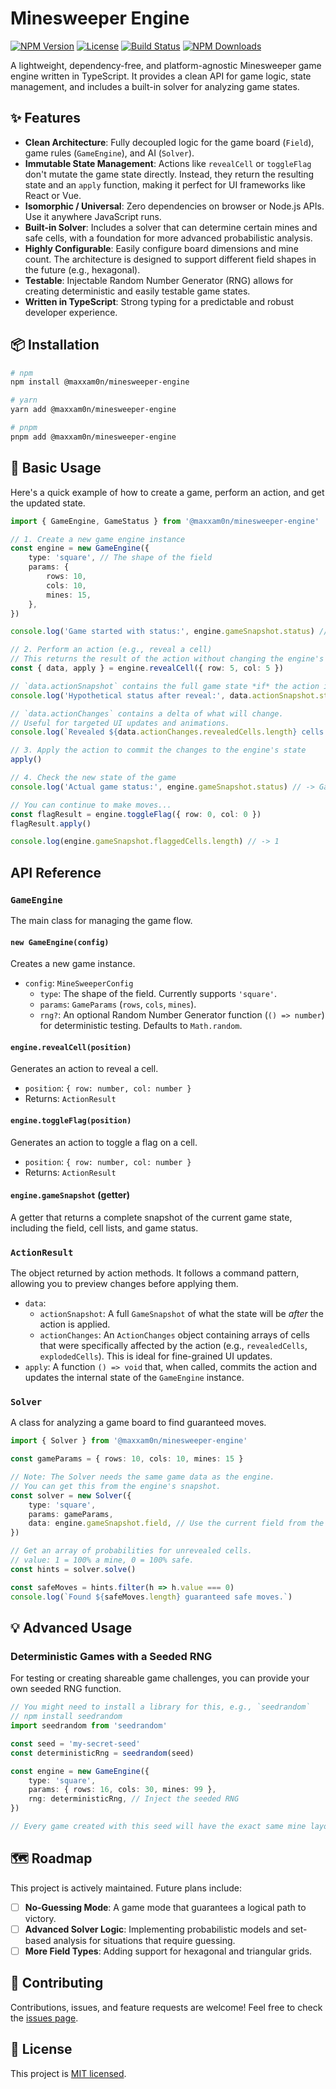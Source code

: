 # Minesweeper Engine

[![NPM Version](https://img.shields.io/npm/v/@maxxam0n/minesweeper-engine.svg)](https://www.npmjs.com/package/@maxxam0n/minesweeper-engine)
[![License](https://img.shields.io/npm/l/@maxxam0n/minesweeper-engine.svg)](https://github.com/maxxam0n/minesweeper-engine/blob/main/LICENSE)
[![Build Status](https://github.com/maxxam0n/minesweeper-engine/actions/workflows/ci.yml/badge.svg)](https://github.com/maxxam0n/minesweeper-engine/actions)
[![NPM Downloads](https://img.shields.io/npm/dt/@maxxam0n/minesweeper-engine.svg)](https://www.npmjs.com/package/@maxxam0n/minesweeper-engine)

A lightweight, dependency-free, and platform-agnostic Minesweeper game engine written in TypeScript. It provides a clean API for game logic, state management, and includes a built-in solver for analyzing game states.

## ✨ Features

-  **Clean Architecture**: Fully decoupled logic for the game board (`Field`), game rules (`GameEngine`), and AI (`Solver`).
-  **Immutable State Management**: Actions like `revealCell` or `toggleFlag` don't mutate the game state directly. Instead, they return the resulting state and an `apply` function, making it perfect for UI frameworks like React or Vue.
-  **Isomorphic / Universal**: Zero dependencies on browser or Node.js APIs. Use it anywhere JavaScript runs.
-  **Built-in Solver**: Includes a solver that can determine certain mines and safe cells, with a foundation for more advanced probabilistic analysis.
-  **Highly Configurable**: Easily configure board dimensions and mine count. The architecture is designed to support different field shapes in the future (e.g., hexagonal).
-  **Testable**: Injectable Random Number Generator (RNG) allows for creating deterministic and easily testable game states.
-  **Written in TypeScript**: Strong typing for a predictable and robust developer experience.

## 📦 Installation

```bash
# npm
npm install @maxxam0n/minesweeper-engine

# yarn
yarn add @maxxam0n/minesweeper-engine

# pnpm
pnpm add @maxxam0n/minesweeper-engine
```

## 🚀 Basic Usage

Here's a quick example of how to create a game, perform an action, and get the updated state.

```typescript
import { GameEngine, GameStatus } from '@maxxam0n/minesweeper-engine'

// 1. Create a new game engine instance
const engine = new GameEngine({
	type: 'square', // The shape of the field
	params: {
		rows: 10,
		cols: 10,
		mines: 15,
	},
})

console.log('Game started with status:', engine.gameSnapshot.status) // -> GameStatus.Idle

// 2. Perform an action (e.g., reveal a cell)
// This returns the result of the action without changing the engine's state yet.
const { data, apply } = engine.revealCell({ row: 5, col: 5 })

// `data.actionSnapshot` contains the full game state *if* the action is applied.
console.log('Hypothetical status after reveal:', data.actionSnapshot.status) // -> GameStatus.Playing

// `data.actionChanges` contains a delta of what will change.
// Useful for targeted UI updates and animations.
console.log(`Revealed ${data.actionChanges.revealedCells.length} cells.`)

// 3. Apply the action to commit the changes to the engine's state
apply()

// 4. Check the new state of the game
console.log('Actual game status:', engine.gameSnapshot.status) // -> GameStatus.Playing

// You can continue to make moves...
const flagResult = engine.toggleFlag({ row: 0, col: 0 })
flagResult.apply()

console.log(engine.gameSnapshot.flaggedCells.length) // -> 1
```

## API Reference

### `GameEngine`

The main class for managing the game flow.

#### `new GameEngine(config)`

Creates a new game instance.

-  `config`: `MineSweeperConfig`
   -  `type`: The shape of the field. Currently supports `'square'`.
   -  `params`: `GameParams` (`rows`, `cols`, `mines`).
   -  `rng?`: An optional Random Number Generator function (`() => number`) for deterministic testing. Defaults to `Math.random`.

#### `engine.revealCell(position)`

Generates an action to reveal a cell.

-  `position`: `{ row: number, col: number }`
-  Returns: `ActionResult`

#### `engine.toggleFlag(position)`

Generates an action to toggle a flag on a cell.

-  `position`: `{ row: number, col: number }`
-  Returns: `ActionResult`

#### `engine.gameSnapshot` (getter)

A getter that returns a complete snapshot of the current game state, including the field, cell lists, and game status.

### `ActionResult`

The object returned by action methods. It follows a command pattern, allowing you to preview changes before applying them.

-  `data`:
   -  `actionSnapshot`: A full `GameSnapshot` of what the state will be _after_ the action is applied.
   -  `actionChanges`: An `ActionChanges` object containing arrays of cells that were specifically affected by the action (e.g., `revealedCells`, `explodedCells`). This is ideal for fine-grained UI updates.
-  `apply`: A function `() => void` that, when called, commits the action and updates the internal state of the `GameEngine` instance.

### `Solver`

A class for analyzing a game board to find guaranteed moves.

```typescript
import { Solver } from '@maxxam0n/minesweeper-engine'

const gameParams = { rows: 10, cols: 10, mines: 15 }

// Note: The Solver needs the same game data as the engine.
// You can get this from the engine's snapshot.
const solver = new Solver({
	type: 'square',
	params: gameParams,
	data: engine.gameSnapshot.field, // Use the current field from the game
})

// Get an array of probabilities for unrevealed cells.
// value: 1 = 100% a mine, 0 = 100% safe.
const hints = solver.solve()

const safeMoves = hints.filter(h => h.value === 0)
console.log(`Found ${safeMoves.length} guaranteed safe moves.`)
```

## 💡 Advanced Usage

### Deterministic Games with a Seeded RNG

For testing or creating shareable game challenges, you can provide your own seeded RNG function.

```typescript
// You might need to install a library for this, e.g., `seedrandom`
// npm install seedrandom
import seedrandom from 'seedrandom'

const seed = 'my-secret-seed'
const deterministicRng = seedrandom(seed)

const engine = new GameEngine({
	type: 'square',
	params: { rows: 16, cols: 30, mines: 99 },
	rng: deterministicRng, // Inject the seeded RNG
})

// Every game created with this seed will have the exact same mine layout.
```

## 🗺️ Roadmap

This project is actively maintained. Future plans include:

-  [ ] **No-Guessing Mode**: A game mode that guarantees a logical path to victory.
-  [ ] **Advanced Solver Logic**: Implementing probabilistic models and set-based analysis for situations that require guessing.
-  [ ] **More Field Types**: Adding support for hexagonal and triangular grids.

## 🤝 Contributing

Contributions, issues, and feature requests are welcome! Feel free to check the [issues page](https://github.com/maxxam0n/minesweeper-engine/issues).

## 📄 License

This project is [MIT licensed](https://github.com/maxxam0n/minesweeper-engine/blob/main/LICENSE).
